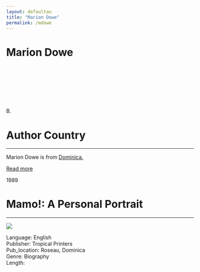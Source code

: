 ```yaml
---
layout: defaultau
title: "Marion Dowe"
permalink: /mdowe
---
```

<!-- partial:index.partial.html -->
<div class="content">
    <h1>Marion Dowe</h1>
    <div class="quote">
        <div><img src="" class="logo"></div>
    </div>
    <div class="timeline">
        <div style="padding-bottom:100px;"></div>
        <div class="block">
            <div class="date right"><p class="right">B. </p></div>
            <div class="dot"></div>
            <div class="left first">
            <div class="author_country">
                <h1>Author Country</h1><hr>
          <div class="aclocation">  <p>Marion Dowe is from <a href="http://localhost:4000/10">Dominica.</a></p></div>
              <div class="acreadmore">  <a href="#" target="_blank">Read more</a></div>
            </div>
            </div>
        </div>
        <div class="block">
            <div class="date left"><p class="left">1989</p></div>
            <div class="dot"></div>
            <div class="right">
                <h1>Mamo!: A Personal Portrait</h1><hr>
                <p><img src="IMAGE LINK"></p>
                <p>
                Language: English<br/>
                Publisher: Tropical Printers<br/>
                Pub_location: Roseau, Dominica<br/>
                Genre: Biography<br/>
                Length: <br/>                   </p>
            </div>
        </div>
  <!-- partial -->
  <script src='https://cdnjs.cloudflare.com/ajax/libs/jquery/3.1.1/jquery.min.js'></script><script  src="assets/js/authorscript.js"></script>
